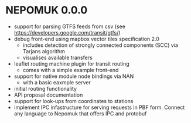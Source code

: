 # NEPOMUK 0.0.0

  - support for parsing GTFS feeds from csv (see https://developers.google.com/transit/gtfs/)
  - debug front-end using mapbox vector tiles specification 2.0
    - includes detection of strongly connected components (SCC) via Tarjans algorithm
    - visualises available transfers
  - leaflet routing machine plugin for transit routing
    - comes with a simple example front-end
  - support for native module node bindings via NAN
    - with a basic eaxmple server
  - initial routing functionality
  - API proposal documentation
  - support for look-ups from coordinates to stations
  - implement IPC infastructure for serving requests in PBF form. Connect any language to Nepomuk that offers IPC and protobuf
